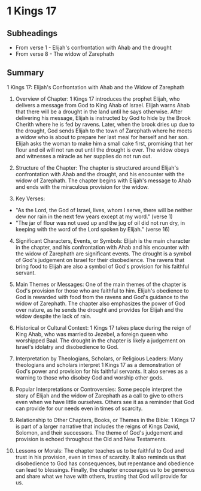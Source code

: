 # 1 Kings 17

## Subheadings

* From verse 1 - Elijah's confrontation with Ahab and the drought
* From verse 8 - The widow of Zarephath

## Summary

1 Kings 17: Elijah's Confrontation with Ahab and the Widow of Zarephath

1. Overview of Chapter:
1 Kings 17 introduces the prophet Elijah, who delivers a message from God to King Ahab of Israel. Elijah warns Ahab that there will be a drought in the land until he says otherwise. After delivering his message, Elijah is instructed by God to hide by the Brook Cherith where he is fed by ravens. Later, when the brook dries up due to the drought, God sends Elijah to the town of Zarephath where he meets a widow who is about to prepare her last meal for herself and her son. Elijah asks the woman to make him a small cake first, promising that her flour and oil will not run out until the drought is over. The widow obeys and witnesses a miracle as her supplies do not run out. 

2. Structure of the Chapter:
The chapter is structured around Elijah's confrontation with Ahab and the drought, and his encounter with the widow of Zarephath. The chapter begins with Elijah's message to Ahab and ends with the miraculous provision for the widow. 

3. Key Verses:
- "As the Lord, the God of Israel, lives, whom I serve, there will be neither dew nor rain in the next few years except at my word." (verse 1)
- "The jar of flour was not used up and the jug of oil did not run dry, in keeping with the word of the Lord spoken by Elijah." (verse 16)

4. Significant Characters, Events, or Symbols:
Elijah is the main character in the chapter, and his confrontation with Ahab and his encounter with the widow of Zarephath are significant events. The drought is a symbol of God's judgement on Israel for their disobedience. The ravens that bring food to Elijah are also a symbol of God's provision for his faithful servant. 

5. Main Themes or Messages:
One of the main themes of the chapter is God's provision for those who are faithful to him. Elijah's obedience to God is rewarded with food from the ravens and God's guidance to the widow of Zarephath. The chapter also emphasizes the power of God over nature, as he sends the drought and provides for Elijah and the widow despite the lack of rain. 

6. Historical or Cultural Context:
1 Kings 17 takes place during the reign of King Ahab, who was married to Jezebel, a foreign queen who worshipped Baal. The drought in the chapter is likely a judgement on Israel's idolatry and disobedience to God. 

7. Interpretation by Theologians, Scholars, or Religious Leaders:
Many theologians and scholars interpret 1 Kings 17 as a demonstration of God's power and provision for his faithful servants. It also serves as a warning to those who disobey God and worship other gods. 

8. Popular Interpretations or Controversies:
Some people interpret the story of Elijah and the widow of Zarephath as a call to give to others even when we have little ourselves. Others see it as a reminder that God can provide for our needs even in times of scarcity. 

9. Relationship to Other Chapters, Books, or Themes in the Bible:
1 Kings 17 is part of a larger narrative that includes the reigns of Kings David, Solomon, and their successors. The theme of God's judgement and provision is echoed throughout the Old and New Testaments. 

10. Lessons or Morals:
The chapter teaches us to be faithful to God and trust in his provision, even in times of scarcity. It also reminds us that disobedience to God has consequences, but repentance and obedience can lead to blessings. Finally, the chapter encourages us to be generous and share what we have with others, trusting that God will provide for us.